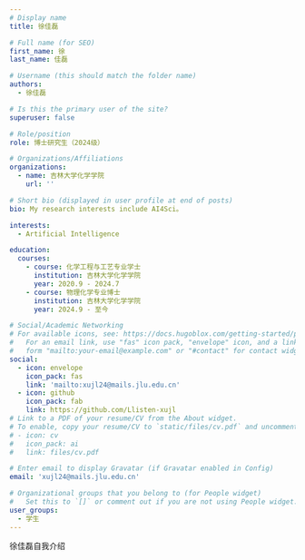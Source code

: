```yaml
---
# Display name
title: 徐佳磊

# Full name (for SEO)
first_name: 徐
last_name: 佳磊

# Username (this should match the folder name)
authors:
  - 徐佳磊

# Is this the primary user of the site?
superuser: false

# Role/position
role: 博士研究生（2024级）

# Organizations/Affiliations
organizations:
  - name: 吉林大学化学学院
    url: ''

# Short bio (displayed in user profile at end of posts)
bio: My research interests include AI4Sci。

interests:
  - Artificial Intelligence

education:
  courses:
    - course: 化学工程与工艺专业学士
      institution: 吉林大学化学学院
      year: 2020.9 - 2024.7
    - course: 物理化学专业博士
      institution: 吉林大学化学学院
      year: 2024.9 - 至今

# Social/Academic Networking
# For available icons, see: https://docs.hugoblox.com/getting-started/page-builder/#icons
#   For an email link, use "fas" icon pack, "envelope" icon, and a link in the
#   form "mailto:your-email@example.com" or "#contact" for contact widget.
social:
  - icon: envelope
    icon_pack: fas
    link: 'mailto:xujl24@mails.jlu.edu.cn'
  - icon: github
    icon_pack: fab
    link: https://github.com/Llisten-xujl
# Link to a PDF of your resume/CV from the About widget.
# To enable, copy your resume/CV to `static/files/cv.pdf` and uncomment the lines below.
# - icon: cv
#   icon_pack: ai
#   link: files/cv.pdf

# Enter email to display Gravatar (if Gravatar enabled in Config)
email: 'xujl24@mails.jlu.edu.cn'

# Organizational groups that you belong to (for People widget)
#   Set this to `[]` or comment out if you are not using People widget.
user_groups:
  - 学生
---
```


徐佳磊自我介绍
